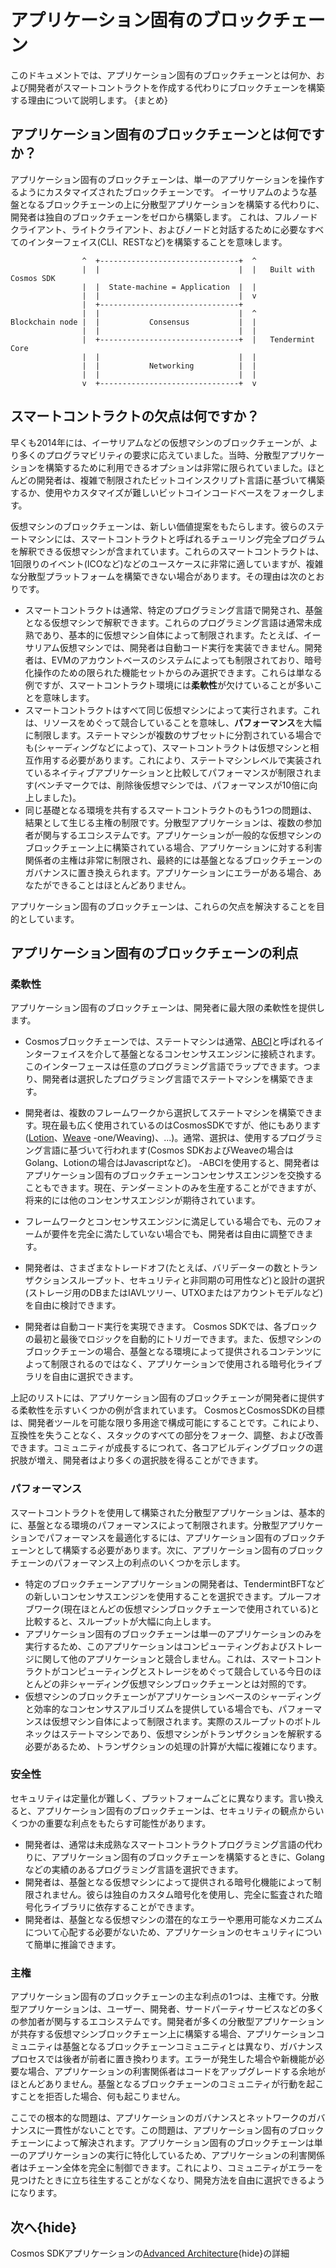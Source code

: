 # アプリケーション固有のブロックチェーン

このドキュメントでは、アプリケーション固有のブロックチェーンとは何か、および開発者がスマートコントラクトを作成する代わりにブロックチェーンを構築する理由について説明します。 {まとめ}

## アプリケーション固有のブロックチェーンとは何ですか？

アプリケーション固有のブロックチェーンは、単一のアプリケーションを操作するようにカスタマイズされたブロックチェーンです。 イーサリアムのような基盤となるブロックチェーンの上に分散型アプリケーションを構築する代わりに、開発者は独自のブロックチェーンをゼロから構築します。 これは、フルノードクライアント、ライトクライアント、およびノー​​ドと対話するために必要なすべてのインターフェイス(CLI、RESTなど)を構築することを意味します。

```
                ^  +-------------------------------+  ^
                |  |                               |  |   Built with Cosmos SDK
                |  |  State-machine = Application  |  |
                |  |                               |  v
                |  +-------------------------------+
                |  |                               |  ^
Blockchain node |  |           Consensus           |  |
                |  |                               |  |
                |  +-------------------------------+  |   Tendermint Core
                |  |                               |  |
                |  |           Networking          |  |
                |  |                               |  |
                v  +-------------------------------+  v
```

## スマートコントラクトの欠点は何ですか？

早くも2014年には、イーサリアムなどの仮想マシンのブロックチェーンが、より多くのプログラマビリティの要求に応えていました。当時、分散型アプリケーションを構築するために利用できるオプションは非常に限られていました。ほとんどの開発者は、複雑で制限されたビットコインスクリプト言語に基づいて構築するか、使用やカスタマイズが難しいビットコインコードベースをフォークします。

仮想マシンのブロックチェーンは、新しい価値提案をもたらします。彼らのステートマシンには、スマートコントラクトと呼ばれるチューリング完全プログラムを解釈できる仮想マシンが含まれています。これらのスマートコントラクトは、1回限りのイベント(ICOなど)などのユースケースに非常に適していますが、複雑な分散型プラットフォームを構築できない場合があります。その理由は次のとおりです。

- スマートコントラクトは通常、特定のプログラミング言語で開発され、基盤となる仮想マシンで解釈できます。これらのプログラミング言語は通常未成熟であり、基本的に仮想マシン自体によって制限されます。たとえば、イーサリアム仮想マシンでは、開発者は自動コード実行を実装できません。開発者は、EVMのアカウントベースのシステムによっても制限されており、暗号化操作のための限られた機能セットからのみ選択できます。これらは単なる例ですが、スマートコントラクト環境には**柔軟性**が欠けていることが多いことを意味します。
- スマートコントラクトはすべて同じ仮想マシンによって実行されます。これは、リソースをめぐって競合していることを意味し、**パフォーマンス**を大幅に制限します。ステートマシンが複数のサブセットに分割されている場合でも(シャーディングなどによって)、スマートコントラクトは仮想マシンと相互作用する必要があります。これにより、ステートマシンレベルで実装されているネイティブアプリケーションと比較してパフォーマンスが制限されます(ベンチマークでは、削除後仮想マシンでは、パフォーマンスが10倍に向上しました)。
- 同じ基礎となる環境を共有するスマートコントラクトのもう1つの問題は、結果として生じる主権の制限です。分散型アプリケーションは、複数の参加者が関与するエコシステムです。アプリケーションが一般的な仮想マシンのブロックチェーン上に構築されている場合、アプリケーションに対する利害関係者の主権は非常に制限され、最終的には基盤となるブロックチェーンのガバナンスに置き換えられます。アプリケーションにエラーがある場合、あなたができることはほとんどありません。

アプリケーション固有のブロックチェーンは、これらの欠点を解決することを目的としています。

## アプリケーション固有のブロックチェーンの利点

### 柔軟性

アプリケーション固有のブロックチェーンは、開発者に最大限の柔軟性を提供します。

- Cosmosブロックチェーンでは、ステートマシンは通常、[ABCI](https://docs.tendermint.com/v0.34/spec/abci/)と呼ばれるインターフェイスを介して基盤となるコンセンサスエンジンに接続されます。このインターフェースは任意のプログラミング言語でラップできます。つまり、開発者は選択したプログラミング言語でステートマシンを構築できます。

- 開発者は、複数のフレームワークから選択してステートマシンを構築できます。現在最も広く使用されているのはCosmosSDKですが、他にもあります([Lotion](https://github.com/nomic-io/lotion)、[Weave](https://github.com/iovなど) -one/Weaving)、...)。通常、選択は、使用するプログラミング言語に基づいて行われます(Cosmos SDKおよびWeaveの場合はGolang、Lotionの場合はJavascriptなど)。
-ABCIを使用すると、開発者はアプリケーション固有のブロックチェーンコンセンサスエンジンを交換することもできます。現在、テンダーミントのみを生産することができますが、将来的には他のコンセンサスエンジンが期待されています。
- フレームワークとコンセンサスエンジンに満足している場合でも、元のフォームが要件を完全に満たしていない場合でも、開発者は自由に調整できます。
- 開発者は、さまざまなトレードオフ(たとえば、バリデーターの数とトランザクションスループット、セキュリティと非同期の可用性など)と設計の選択(ストレージ用のDBまたはIAVLツリー、UTXOまたはアカウントモデルなど)を自由に検討できます。
- 開発者は自動コード実行を実現できます。 Cosmos SDKでは、各ブロックの最初と最後でロジックを自動的にトリガーできます。また、仮想マシンのブロックチェーンの場合、基盤となる環境によって提供されるコンテンツによって制限されるのではなく、アプリケーションで使用される暗号化ライブラリを自由に選択できます。

上記のリストには、アプリケーション固有のブロックチェーンが開発者に提供する柔軟性を示すいくつかの例が含まれています。 CosmosとCosmosSDKの目標は、開発者ツールを可能な限り多用途で構成可能にすることです。これにより、互換性を失うことなく、スタックのすべての部分をフォーク、調整、および改善できます。コミュニティが成長するにつれて、各コアビルディングブロックの選択肢が増え、開発者はより多くの選択肢を得ることができます。

### パフォーマンス 

スマートコントラクトを使用して構築された分散型アプリケーションは、基本的に、基盤となる環境のパフォーマンスによって制限されます。分散型アプリケーションでパフォーマンスを最適化するには、アプリケーション固有のブロックチェーンとして構築する必要があります。次に、アプリケーション固有のブロックチェーンのパフォーマンス上の利点のいくつかを示します。

- 特定のブロックチェーンアプリケーションの開発者は、TendermintBFTなどの新しいコンセンサスエンジンを使用することを選択できます。プルーフオブワーク(現在ほとんどの仮想マシンブロックチェーンで使用されている)と比較すると、スループットが大幅に向上します。
- アプリケーション固有のブロックチェーンは単一のアプリケーションのみを実行するため、このアプリケーションはコンピューティングおよびストレージに関して他のアプリケーションと競合しません。これは、スマートコントラクトがコンピューティングとストレージをめぐって競合している今日のほとんどの非シャーディング仮想マシンブロックチェーンとは対照的です。
- 仮想マシンのブロックチェーンがアプリケーションベースのシャーディングと効率的なコンセンサスアルゴリズムを提供している場合でも、パフォーマンスは仮想マシン自体によって制限されます。実際のスループットのボトルネックはステートマシンであり、仮想マシンがトランザクションを解釈する必要があるため、トランザクションの処理の計算が大幅に複雑になります。

### 安全性

セキュリティは定量化が難しく、プラットフォームごとに異なります。言い換えると、アプリケーション固有のブロックチェーンは、セキュリティの観点からいくつかの重要な利点をもたらす可能性があります。

- 開発者は、通常は未成熟なスマートコントラクトプログラミング言語の代わりに、アプリケーション固有のブロックチェーンを構築するときに、Golangなどの実績のあるプログラミング言語を選択できます。
- 開発者は、基盤となる仮想マシンによって提供される暗号化機能によって制限されません。彼らは独自のカスタム暗号化を使用し、完全に監査された暗号化ライブラリに依存することができます。
- 開発者は、基盤となる仮想マシンの潜在的なエラーや悪用可能なメカニズムについて心配する必要がないため、アプリケーションのセキュリティについて簡単に推論できます。

### 主権

アプリケーション固有のブロックチェーンの主な利点の1つは、主権です。分散型アプリケーションは、ユーザー、開発者、サードパーティサービスなどの多くの参加者が関与するエコシステムです。開発者が多くの分散型アプリケーションが共存する仮想マシンブロックチェーン上に構築する場合、アプリケーションコミュニティは基盤となるブロックチェーンコミュニティとは異なり、ガバナンスプロセスでは後者が前者に置き換わります。エラーが発生した場合や新機能が必要な場合、アプリケーションの利害関係者はコードをアップグレードする余地がほとんどありません。基盤となるブロックチェーンのコミュニティが行動を起こすことを拒否した場合、何も起こりません。

ここでの根本的な問題は、アプリケーションのガバナンスとネットワークのガバナンスに一貫性がないことです。この問題は、アプリケーション固有のブロックチェーンによって解決されます。アプリケーション固有のブロックチェーンは単一のアプリケーションの実行に特化しているため、アプリケーションの利害関係者はチェーン全体を完全に制御できます。これにより、コミュニティがエラーを見つけたときに立ち往生することがなくなり、開発方法を自由に選択できるようになります。

## 次へ{hide}

Cosmos SDKアプリケーションの[Advanced Architecture](./sdk-app-architecture.md){hide}の詳細